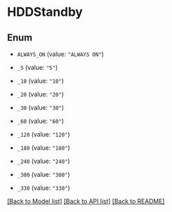 # HDDStandby

## Enum


* `ALWAYS_ON` (value: `"ALWAYS ON"`)

* `_5` (value: `"5"`)

* `_10` (value: `"10"`)

* `_20` (value: `"20"`)

* `_30` (value: `"30"`)

* `_60` (value: `"60"`)

* `_120` (value: `"120"`)

* `_180` (value: `"180"`)

* `_240` (value: `"240"`)

* `_300` (value: `"300"`)

* `_330` (value: `"330"`)


[[Back to Model list]](../README.md#documentation-for-models) [[Back to API list]](../README.md#documentation-for-api-endpoints) [[Back to README]](../README.md)


